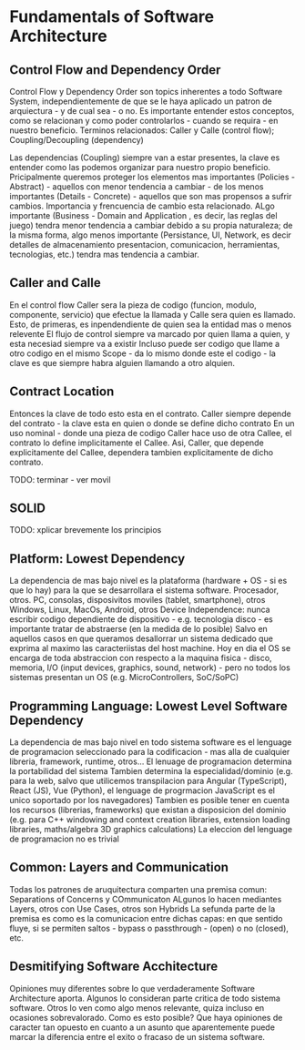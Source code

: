 # Fundamentals of Software Architecture

## Control Flow and Dependency Order

Control Flow y Dependency Order son topics inherentes a todo Software System, independientemente de que se le haya aplicado un patron de arquiectura - y de cual sea - o no.
Es importante entender estos conceptos, como se relacionan y como poder controlarlos - cuando se requira - en nuestro beneficio.
Terminos relacionados: Caller y Calle (control flow); Coupling/Decoupling (dependency)

Las dependencias (Coupling) siempre van a estar presentes, la clave es entender como las podemos organizar para nuestro propio beneficio.
Pricipalmente queremos proteger los elementos mas importantes (Policies - Abstract) - aquellos con menor tendencia a cambiar - de los menos importantes (Details - Concrete) - aquellos que son mas propensos a sufrir cambios.
Importancia y frencuencia de cambio esta relacionado. ALgo importante (Business - Domain and Application , es decir, las reglas del juego) tendra menor tendencia a cambiar debido a su propia naturaleza; de la misma forma, algo menos importante (Persistance, UI, Network, es decir detalles de almacenamiento presentacion, comunicacion, herramientas, tecnologias, etc.) tendra mas tendencia a cambiar.

## Caller and Calle

En el control flow Caller sera la pieza de codigo (funcion, modulo, componente, servicio) que efectue la llamada y Calle sera quien es llamado.
Esto, de primeras, es inpendendiente de quien sea la entidad mas o menos relevente
El flujo de control siempre va marcado por quien llama a quien, y esta necesiad siempre va a existir
Incluso puede ser codigo que llame a otro codigo en el mismo Scope - da lo mismo donde este el codigo - la clave es que siempre habra alguien llamando a otro alquien.

## Contract Location

Entonces la clave de todo esto esta en el contrato.
Caller siempre depende del contrato - la clave esta en quien o donde se define dicho contrato
En un uso nominal - donde una pieza de codigo Caller hace uso de otra Callee, el contrato lo define implicitamente el Callee.
Asi, Caller, que depende explicitamente del Callee, dependera tambien explicitamente de dicho contrato.

TODO: terminar - ver movil

## SOLID

TODO: xplicar brevemente los principios

## Platform: Lowest Dependency

La dependencia de mas bajo nivel es la plataforma (hardware + OS - si es que lo hay) para la que se desarrollara el sistema software.
Procesador, otros.
PC, consolas, disposivitos moviles (tablet, smartphone), otros
Windows, Linux, MacOs, Android, otros
Device Independence: nunca escribir codigo dependiente de dispositivo - e.g. tecnologia disco - es importante tratar de abstraerse (en la medida de lo posible)
Salvo en aquellos casos en que queramos desallorrar un sistema dedicado que exprima al maximo las caracteriistas del host machine.
Hoy en dia el OS se encarga de toda abstraccion con respecto a la maquina fisica - disco, memoria, I/O (input devices, graphics, sound, network) - pero no todos los sistemas presentan un OS (e.g. MicroControllers, SoC/SoPC)

## Programming Language: Lowest Level Software Dependency

La dependencia de mas bajo nivel en todo sistema software es el lenguage de programacion seleccionado para la codificacion - mas alla de cualquier libreria, framework, runtime, otros...
El lenuage de programacion determina la portabilidad del sistema
Tambien determina la especialidad/dominio (e.g. para la web, salvo que utilicemos transpilacion para Angular (TypeScript), React (JS), Vue (Python), el lenguage de progrmacion JavaScript es el unico soportado por los navegadores)
Tambien es posible tener en cuenta los recursos (librerias, frameworks) que existan a disposicion del dominio (e.g. para C++ windowing and context creation libraries, extension loading libraries, maths/algebra 3D graphics calculations)
La eleccion del lenguage de programacion no es trivial

## Common: Layers and Communication

Todas los patrones de aruquitectura comparten una premisa comun: Separations of Concerns y COmmunicaton
ALgunos lo hacen mediantes Layers, otros con Use Cases, otros son Hybrids
La sefunda parte de la premisa es como es la comunicacion entre dichas capas: en que sentido fluye, si se permiten saltos - bypass o passthrough - (open) o no (closed), etc.

## Desmitifying Software Acchitecture

Opiniones muy diferentes sobre lo que verdaderamente Software Architecture aporta.
Algunos lo consideran parte critica de todo sistema software.
Otros lo ven como algo menos relevante, quiza incluso en ocasiones sobrevalorado.
Como es esto posible? Que haya opiniones de caracter tan opuesto en cuanto a un asunto que aparentemente puede marcar la diferencia entre el exito o fracaso de un sistema software.
